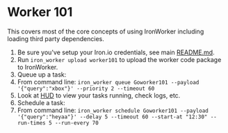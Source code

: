 # Worker 101

This covers most of the core concepts of using IronWorker including loading third party
dependencies.

1. Be sure you've setup your Iron.io credentials, see main [README.md](https://github.com/iron-io/iron_worker_examples).
1. Run `iron_worker upload worker101` to upload the worker code package to IronWorker.
1. Queue up a task:
  1. From command line: `iron_worker queue Goworker101 --payload '{"query":"xbox"}' --priority 2 --timeout 60`
1. Look at [HUD](https://hud.iron.io) to view your tasks running, check logs, etc.
1. Schedule a task:
  1. From command line: `iron_worker schedule Goworker101 --payload '{"query":"heyaa"}' --delay 5 --timeout 60 --start-at "12:30" --run-times 5 --run-every 70`

